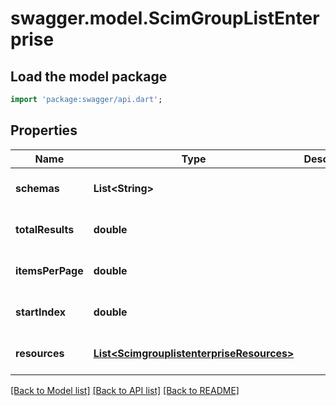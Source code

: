 # swagger.model.ScimGroupListEnterprise

## Load the model package
```dart
import 'package:swagger/api.dart';
```

## Properties
Name | Type | Description | Notes
------------ | ------------- | ------------- | -------------
**schemas** | **List&lt;String&gt;** |  | [optional] [default to []]
**totalResults** | **double** |  | [optional] [default to null]
**itemsPerPage** | **double** |  | [optional] [default to null]
**startIndex** | **double** |  | [optional] [default to null]
**resources** | [**List&lt;ScimgrouplistenterpriseResources&gt;**](ScimgrouplistenterpriseResources.md) |  | [optional] [default to []]

[[Back to Model list]](../README.md#documentation-for-models) [[Back to API list]](../README.md#documentation-for-api-endpoints) [[Back to README]](../README.md)

